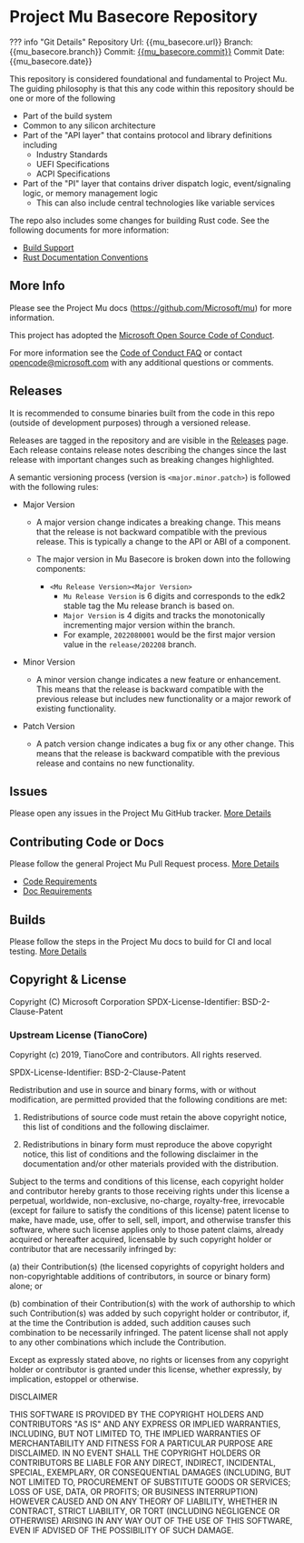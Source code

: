 # Project Mu Basecore Repository

??? info "Git Details"
    Repository Url: {{mu_basecore.url}}
    Branch:         {{mu_basecore.branch}}
    Commit:         [{{mu_basecore.commit}}]({{mu_basecore.commitlink}})
    Commit Date:    {{mu_basecore.date}}

This repository is considered foundational and fundamental to Project Mu. The
guiding philosophy is that this any code within this repository should be one or
more of the following

- Part of the build system
- Common to any silicon architecture
- Part of the "API layer" that contains protocol and library definitions
  including
  - Industry Standards
  - UEFI Specifications
  - ACPI Specifications
- Part of the "PI" layer that contains driver dispatch logic, event/signaling
  logic, or memory management logic
  - This can also include central technologies like variable services

The repo also includes some changes for building Rust code. See the following documents for more information:

- [Build Support](./Docs/rust_build.md)
- [Rust Documentation Conventions](./Docs/rust_documentation_conventions.md)

## More Info

Please see the Project Mu docs (<https://github.com/Microsoft/mu>) for more
information.

This project has adopted the [Microsoft Open Source Code of
Conduct](https://opensource.microsoft.com/codeofconduct/).

For more information see the [Code of Conduct
FAQ](https://opensource.microsoft.com/codeofconduct/faq/) or contact
[opencode@microsoft.com](mailto:opencode@microsoft.com) with any additional
questions or comments.

## Releases

It is recommended to consume binaries built from the code in this repo (outside of development purposes) through a
versioned release.

Releases are tagged in the repository and are visible in the [Releases](https://github.com/microsoft/mu_basecore/releases)
page. Each release contains release notes describing the changes since the last release with important changes such as
breaking changes highlighted.

A semantic versioning process (version is `<major.minor.patch>`) is followed with the following rules:

- Major Version

  - A major version change indicates a breaking change. This means that the release is not backward
    compatible with the previous release. This is typically a change to the API or ABI of a component.

  - The major version in Mu Basecore is broken down into the following components:
    - `<Mu Release Version><Major Version>`
      - `Mu Release Version` is 6 digits and corresponds to the edk2 stable tag the Mu release branch is based on.
      - `Major Version` is 4 digits and tracks the monotonically incrementing major version within the branch.
      - For example, `2022080001` would be the first major version value in the `release/202208` branch.

- Minor Version

  - A minor version change indicates a new feature or enhancement. This means that the release is backward
    compatible with the previous release but includes new functionality or a major rework of existing functionality.

- Patch Version

  - A patch version change indicates a bug fix or any other change. This means that the release is backward compatible
    with the previous release and contains no new functionality.

## Issues

Please open any issues in the Project Mu GitHub tracker. [More
Details](https://microsoft.github.io/mu/How/contributing/)

## Contributing Code or Docs

Please follow the general Project Mu Pull Request process.  [More
Details](https://microsoft.github.io/mu/How/contributing/)

- [Code Requirements](https://microsoft.github.io/mu/CodeDevelopment/requirements/)
- [Doc Requirements](https://microsoft.github.io/mu/DeveloperDocs/requirements/)

## Builds

Please follow the steps in the Project Mu docs to build for CI and local
testing. [More Details](https://microsoft.github.io/mu/CodeDevelopment/compile/)

## Copyright & License

Copyright (C) Microsoft Corporation
SPDX-License-Identifier: BSD-2-Clause-Patent

### Upstream License (TianoCore)

Copyright (c) 2019, TianoCore and contributors.  All rights reserved.

SPDX-License-Identifier: BSD-2-Clause-Patent

Redistribution and use in source and binary forms, with or without modification,
are permitted provided that the following conditions are met:

1. Redistributions of source code must retain the above copyright notice, this
   list of conditions and the following disclaimer.

2. Redistributions in binary form must reproduce the above copyright notice,
   this list of conditions and the following disclaimer in the documentation
   and/or other materials provided with the distribution.

Subject to the terms and conditions of this license, each copyright holder and
contributor hereby grants to those receiving rights under this license a
perpetual, worldwide, non-exclusive, no-charge, royalty-free, irrevocable
(except for failure to satisfy the conditions of this license) patent license to
make, have made, use, offer to sell, sell, import, and otherwise transfer this
software, where such license applies only to those patent claims, already
acquired or hereafter acquired, licensable by such copyright holder or
contributor that are necessarily infringed by:

(a) their Contribution(s) (the licensed copyrights of copyright holders and
    non-copyrightable additions of contributors, in source or binary form)
    alone; or

(b) combination of their Contribution(s) with the work of authorship to which
    such Contribution(s) was added by such copyright holder or contributor, if,
    at the time the Contribution is added, such addition causes such combination
    to be necessarily infringed. The patent license shall not apply to any other
    combinations which include the Contribution.

Except as expressly stated above, no rights or licenses from any copyright
holder or contributor is granted under this license, whether expressly, by
implication, estoppel or otherwise.

DISCLAIMER

THIS SOFTWARE IS PROVIDED BY THE COPYRIGHT HOLDERS AND CONTRIBUTORS "AS IS" AND
ANY EXPRESS OR IMPLIED WARRANTIES, INCLUDING, BUT NOT LIMITED TO, THE IMPLIED
WARRANTIES OF MERCHANTABILITY AND FITNESS FOR A PARTICULAR PURPOSE ARE
DISCLAIMED. IN NO EVENT SHALL THE COPYRIGHT HOLDERS OR CONTRIBUTORS BE LIABLE
FOR ANY DIRECT, INDIRECT, INCIDENTAL, SPECIAL, EXEMPLARY, OR CONSEQUENTIAL
DAMAGES (INCLUDING, BUT NOT LIMITED TO, PROCUREMENT OF SUBSTITUTE GOODS OR
SERVICES; LOSS OF USE, DATA, OR PROFITS; OR BUSINESS INTERRUPTION) HOWEVER
CAUSED AND ON ANY THEORY OF LIABILITY, WHETHER IN CONTRACT, STRICT LIABILITY, OR
TORT (INCLUDING NEGLIGENCE OR OTHERWISE) ARISING IN ANY WAY OUT OF THE USE OF
THIS SOFTWARE, EVEN IF ADVISED OF THE POSSIBILITY OF SUCH DAMAGE.
